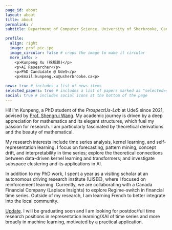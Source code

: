```yaml
---
page_id: about
layout: about
title: about
permalink: /
subtitle: Department of Computer Science, University of Sherbrooke, Canada

profile:
  align: right
  image: prof_pic.jpg
  image_circular: false # crops the image to make it circular
  more_info: >
    <p>Kunpeng Xu (徐鲲鹏)</p>
    <p>AI Researcher</p>
    <p>PhD Candidate @ UdeS</p>
    <p>Email:kunpeng.xu@usherbrooke.ca<p>

news: true # includes a list of news items
selected_papers: true # includes a list of papers marked as "selected={true}"
social: true # includes social icons at the bottom of the page
---
```




Hi! I’m Kunpeng, a PhD student of the *ProspectUs-Lab* at UdeS since 2021, advised by <a href='https://www.usherbrooke.ca/recherche/fr/specialistes/details/shengrui.wang'>Prof. Shengrui Wang</a>. My academic journey is driven by a deep appreciation for mathematics and its elegant structures, which fuel my passion for research. I am particularly fascinated by theoretical derivations and the beauty of mathematical.

My research interests include time series analysis, kernel learning, and self-representation learning. I focus on forecasting, pattern mining, concept drift, and interpretability in time series; explore the theoretical connections between data-driven kernel learning and transformers; and investigate subspace clustering and its applications in AI.

In addition to my PhD work, I spent a year as a visiting scholar at an autonomous driving research institute (UISEE), where I focused on reinforcement learning. Currently, we are collaborating with a Canada Financial Company (Laplace Insights) to explore Regime-switch in financial time series.
Outside of my research, I am learning French to better integrate into the local community. 

<a href='#'>Update</a>.  I will be graduating soon and I am looking for postdoc/full time research positions in representation learning/XAI of time series and more broadly in machine learning, motivated by a practical application.